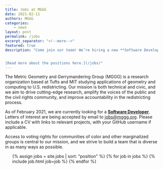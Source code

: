 ```yaml
---
title: Jobs at MGGG
date: 2021-02-11
authors: MGGG
categories:
    - news
layout: post
permalink: /jobs
excerpt_separator: "<!--more-->"
featured: true
description: "Come join our team! We’re hiring a new **Software Developer** through the Tisch College of Civic Life at Tufts University. Letters of interest are being accepted by email to [jobs@mggg.org](mailto:jobs@mggg.org).


[Read more about the positions here.](/jobs)"
---
```


The Metric Geometry and Gerrymandering Group (MGGG) is a research organization
based at Tufts and MIT studying applications of geometry and computing to U.S.
redistricting. Our mission is both technical and civic, and we aim to drive
cutting-edge research, amplify the voices of the public and the civil rights
community, and improve accountability in the redistricting process.

As of February 2021, we are currently looking for a **[Software Developer](#software-developer)**.
Letters of interest are being accepted
by email to [jobs@mggg.org](mailto:jobs@mggg.org). Please include a CV with
links to relevant projects, with your GitHub username if applicable. 

Access to voting rights for communities of color and other marginalized groups
is central to our mission, and we strive to build a team that is diverse in as
many ways as possible.

<!-- We are not currently hiring.  Please check this page in the future for any updates to our openings. -->




<ul class="card-list">
{% assign jobs = site.jobs | sort: "position" %}
{% for job in jobs %}
    {% include job.html job=job %}
{% endfor %}
</ul>
